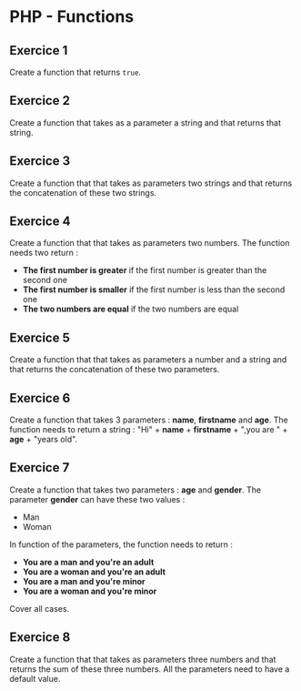 # PHP - Functions
## Exercice 1
Create a function that returns `true`.

## Exercice 2
Create a function that takes as a parameter a string and that returns that string.

## Exercice 3
Create a function that that takes as parameters two strings and that returns the concatenation of these two strings.

## Exercice 4
Create a function that that takes as parameters two numbers. The function needs two return :
- **The first number is greater** if the first number is greater than the second one
- **The first number is smaller** if the first number is less than the second one
- **The two numbers are equal** if the two numbers are equal

## Exercice 5
Create a function that that takes as parameters a number and a string and that returns the concatenation of these two parameters.

## Exercice 6
Create a function that takes 3 parameters : **name**, **firstname** and **age**. The function needs to return a string :
"Hi" + **name** + **firstname** + ",you are " + **age** + "years old".

## Exercice 7
Create a function that takes two parameters : **age** and **gender**. The parameter **gender** can have these two values :
- Man
- Woman

In function of the parameters, the function needs to return :
- **You are a man and you're an adult**
- **You are a woman and you're an adult**
- **You are a man and you're minor**
- **You are a woman and you're minor**

Cover all cases.

## Exercice 8
Create a function that that takes as parameters three numbers and that returns the sum of these three numbers.
All the parameters need to have a default value.

